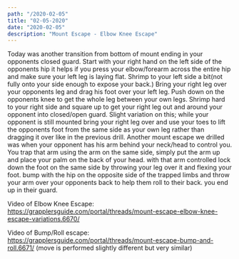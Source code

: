 ```yaml
---
path: "/2020-02-05"
title: "02-05-2020"
date: "2020-02-05"
description: "Mount Escape - Elbow Knee Escape"
---
```


Today was another transition from bottom of mount ending in your opponents closed guard. Start with your right hand on the left side of the opponents hip it helps if you press your elbow/forearm across the entire hip and make sure your left leg is laying flat. Shrimp to your left side a bit(not fully onto your side enough to expose your back.) Bring your right leg over your opponents leg and drag his foot over your left leg. Push down on the opponents knee to get the whole leg between your own legs. Shrimp hard to your right side and square up to get your right leg out and around your opponent into closed/open guard.
Slight variation on this; while your opponent is still mounted bring your right leg over and use your toes to lift the opponents foot from the same side as your own leg rather than dragging it over like in the previous drill.
Another mount escape we drilled was when your opponent has his arm behind your neck/head to control you. You trap that arm using the arm on the same side, simply put the arm up and place your palm on the back of your head. with that arm controlled lock down the foot on the same side by throwing your leg over it and flexing your foot. bump with the hip on the opposite side of the trapped limbs and throw your arm over your opponents back to help them roll to their back. you end up in their guard.

Video of Elbow Knee Escape: https://grapplersguide.com/portal/threads/mount-escape-elbow-knee-escape-variations.6670/

Video of Bump/Roll escape: https://grapplersguide.com/portal/threads/mount-escape-bump-and-roll.6671/
(move is performed slightly different but very similar)
